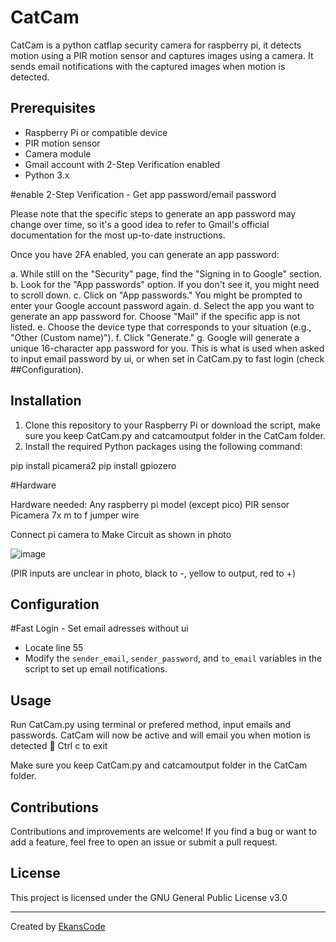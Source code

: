 # CatCam

CatCam is a python catflap security camera for raspberry pi, it detects motion using a PIR motion sensor and captures images using a camera. It sends email notifications with the captured images when motion is detected.

## Prerequisites

- Raspberry Pi or compatible device
- PIR motion sensor
- Camera module
- Gmail account with 2-Step Verification enabled
- Python 3.x

#enable 2-Step Verification - Get app password/email password

Please note that the specific steps to generate an app password may change over time, so it's a good idea to refer to Gmail's official documentation for the most up-to-date instructions.

Once you have 2FA enabled, you can generate an app password:

a. While still on the "Security" page, find the "Signing in to Google" section.
b. Look for the "App passwords" option. If you don't see it, you might need to scroll down.
c. Click on "App passwords." You might be prompted to enter your Google account password again.
d. Select the app you want to generate an app password for. Choose "Mail" if the specific app is not listed.
e. Choose the device type that corresponds to your situation (e.g., "Other (Custom name)").
f. Click "Generate."
g. Google will generate a unique 16-character app password for you. This is what is used when asked to input email password by ui, or when set in CatCam.py to fast login (check ##Configuration).

## Installation

1. Clone this repository to your Raspberry Pi or download the script, make sure you keep CatCam.py and catcamoutput folder in the CatCam folder.
2. Install the required Python packages using the following command:
   
pip install picamera2 
pip install gpiozero

#Hardware

Hardware needed:
Any raspberry pi model (except pico)
PIR sensor
Picamera
7x m to f jumper wire


Connect pi camera to 
Make Circuit as shown in photo

![image](https://github.com/EkansCode/CatCam/assets/143468031/b94dcf57-28e7-402c-802b-e4d3bb808f7d)



(PIR inputs are unclear in photo, black to -, yellow to output, red to +) 

## Configuration

#Fast Login - Set email adresses without ui
- Locate line 55
- Modify the `sender_email`, `sender_password`, and `to_email` variables in the script to set up email notifications.


## Usage

Run CatCam.py using terminal or prefered method, input emails and passwords.
CatCam will now be active and will email you when motion is detected 🥳
Ctrl c to exit

Make sure you keep CatCam.py and catcamoutput folder in the CatCam folder.

## Contributions

Contributions and improvements are welcome! If you find a bug or want to add a feature, feel free to open an issue or submit a pull request.

## License

This project is licensed under the GNU General Public License v3.0 

---

Created by [EkansCode](https://github.com/EkansCode)
